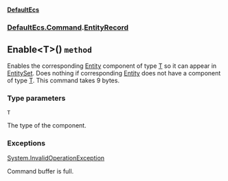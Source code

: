 #### [DefaultEcs](./DefaultEcs.md 'DefaultEcs')
### [DefaultEcs.Command](./DefaultEcs.md#DefaultEcs-Command 'DefaultEcs.Command').[EntityRecord](./DefaultEcs-Command-EntityRecord.md 'DefaultEcs.Command.EntityRecord')
## Enable&lt;T&gt;() `method`
Enables the corresponding [Entity](./DefaultEcs-Entity.md 'DefaultEcs.Entity') component of type [T](#DefaultEcs-Command-EntityRecord-Enable-T-()-T 'DefaultEcs.Command.EntityRecord.Enable&lt;T&gt;().T') so it can appear in [EntitySet](./DefaultEcs-EntitySet.md 'DefaultEcs.EntitySet').
Does nothing if corresponding [Entity](./DefaultEcs-Entity.md 'DefaultEcs.Entity') does not have a component of type [T](#DefaultEcs-Command-EntityRecord-Enable-T-()-T 'DefaultEcs.Command.EntityRecord.Enable&lt;T&gt;().T').
This command takes 9 bytes.
### Type parameters

<a name='DefaultEcs-Command-EntityRecord-Enable-T-()-T'></a>
`T`

The type of the component.
### Exceptions

[System.InvalidOperationException](https://docs.microsoft.com/en-us/dotnet/api/System.InvalidOperationException 'System.InvalidOperationException')

Command buffer is full.
